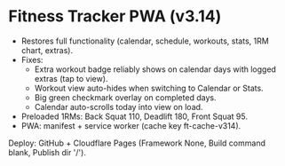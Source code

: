 # Fitness Tracker PWA (v3.14)

- Restores full functionality (calendar, schedule, workouts, stats, 1RM chart, extras).
- Fixes:
  - Extra workout badge reliably shows on calendar days with logged extras (tap to view).
  - Workout view auto-hides when switching to Calendar or Stats.
  - Big green checkmark overlay on completed days.
  - Calendar auto-scrolls today into view on load.
- Preloaded 1RMs: Back Squat 110, Deadlift 180, Front Squat 95.
- PWA: manifest + service worker (cache key ft-cache-v314).

Deploy: GitHub + Cloudflare Pages (Framework None, Build command blank, Publish dir '/').
